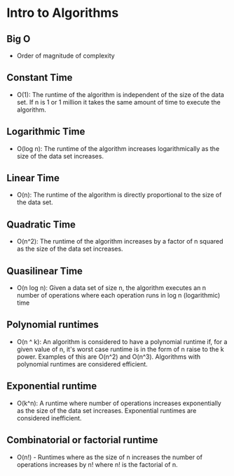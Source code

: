 # Intro to Algorithms

## Big O
- Order of magnitude of complexity

## Constant Time
- O(1): The runtime of the algorithm is independent of the size of the data set. If n is 1 or 1 million it takes the same amount of time to execute the algorithm.

## Logarithmic Time
- O(log n): The runtime of the algorithm increases logarithmically as the size of the data set increases.

## Linear Time
- O(n): The runtime of the algorithm is directly proportional to the size of the data set.

## Quadratic Time
- O(n^2): The runtime of the algorithm increases by a factor of n squared as the size of the data set increases.

## Quasilinear Time 
- O(n log n): Given a data set of size n, the algorithm executes an n number of operations where each operation runs in log n (logarithmic) time

## Polynomial runtimes 
- O(n ^ k): An algorithm is considered to have a polynomial runtime if, for a given value of n, it's worst case runtime is in the form of n raise to the k power. Examples of this are O(n^2) and O(n^3). Algorithms with polynomial runtimes are considered efficient.

## Exponential runtime 
- O(k^n): A runtime where number of operations increases exponentially as the size of the data set increases. Exponential runtimes are considered inefficient.

## Combinatorial or factorial runtime 
- O(n!) - Runtimes where as the size of n increases the number of operations increases by n! where n! is the factorial of n.